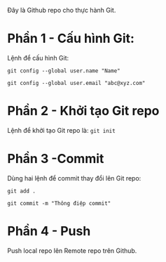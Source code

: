 Đây là Github repo cho thực hành Git.

# Phần 1 - Cấu hình Git:
Lệnh để cấu hình Git:

  `git config --global user.name "Name"`
  
  `git config --global user.email "abc@xyz.com"`
  
# Phần 2 - Khởi tạo Git repo
Lệnh để khởi tạo Git repo là: `git init`

# Phần 3 -Commit
Dùng hai lệnh để commit thay đổi lên Git repo:

  `git add .`
  
  `git commit -m "Thông điệp commit"`

# Phần 4 - Push
Push local repo lên Remote repo trên Github.
